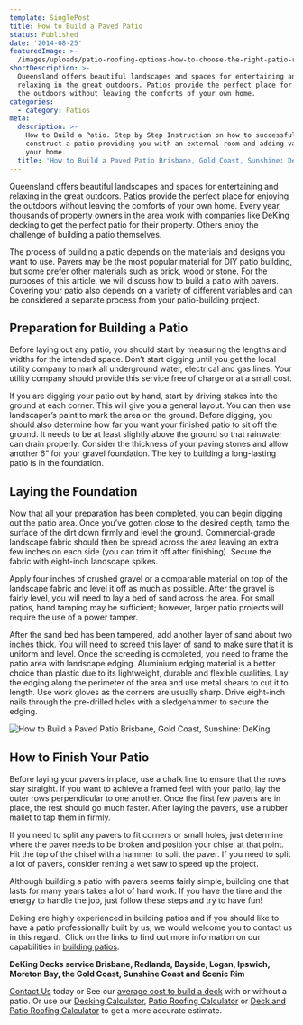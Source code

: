 ```yaml
---
template: SinglePost
title: How to Build a Paved Patio
status: Published
date: '2014-08-25'
featuredImage: >-
  /images/uploads/patio-roofing-options-how-to-choose-the-right-patio-roof-and-why-they’re-always-a-good-option-deking.jpg
shortDescription: >-
  Queensland offers beautiful landscapes and spaces for entertaining and
  relaxing in the great outdoors. Patios provide the perfect place for enjoying
  the outdoors without leaving the comforts of your own home.
categories:
  - category: Patios
meta:
  description: >-
    How to Build a Patio. Step by Step Instruction on how to successfully
    construct a patio providing you with an external room and adding value to
    your home.
  title: 'How to Build a Paved Patio Brisbane, Gold Coast, Sunshine: DeKing'
---
```

Queensland offers beautiful landscapes and spaces for entertaining and relaxing in the great outdoors. [Patios](https://www.dekingdecks.com.au/patio-builders-brisbane/) provide the perfect place for enjoying the outdoors without leaving the comforts of your own home. Every year, thousands of property owners in the area work with companies like DeKing decking to get the perfect patio for their property. Others enjoy the challenge of building a patio themselves.

The process of building a patio depends on the materials and designs you want to use. Pavers may be the most popular material for DIY patio building, but some prefer other materials such as brick, wood or stone. For the purposes of this article, we will discuss how to build a patio with pavers. Covering your patio also depends on a variety of different variables and can be considered a separate process from your patio-building project.

## Preparation for Building a Patio

Before laying out any patio, you should start by measuring the lengths and widths for the intended space. Don’t start digging until you get the local utility company to mark all underground water, electrical and gas lines. Your utility company should provide this service free of charge or at a small cost.

If you are digging your patio out by hand, start by driving stakes into the ground at each corner. This will give you a general layout. You can then use landscaper’s paint to mark the area on the ground. Before digging, you should also determine how far you want your finished patio to sit off the ground. It needs to be at least slightly above the ground so that rainwater can drain properly. Consider the thickness of your paving stones and allow another 6” for your gravel foundation. The key to building a long-lasting patio is in the foundation.

## Laying the Foundation

Now that all your preparation has been completed, you can begin digging out the patio area. Once you’ve gotten close to the desired depth, tamp the surface of the dirt down firmly and level the ground. Commercial-grade landscape fabric should then be spread across the area leaving an extra few inches on each side (you can trim it off after finishing). Secure the fabric with eight-inch landscape spikes.

Apply four inches of crushed gravel or a comparable material on top of the landscape fabric and level it off as much as possible. After the gravel is fairly level, you will need to lay a bed of sand across the area. For small patios, hand tamping may be sufficient; however, larger patio projects will require the use of a power tamper.

After the sand bed has been tampered, add another layer of sand about two inches thick. You will need to screed this layer of sand to make sure that it is uniform and level. Once the screeding is completed, you need to frame the patio area with landscape edging. Aluminium edging material is a better choice than plastic due to its lightweight, durable and flexible qualities. Lay the edging along the perimeter of the area and use metal shears to cut it to length. Use work gloves as the corners are usually sharp. Drive eight-inch nails through the pre-drilled holes with a sledgehammer to secure the edging.

![How to Build a Paved Patio Brisbane, Gold Coast, Sunshine: DeKing](/images/uploads/patio-roofing-options-how-to-choose-the-right-patio-roof-and-why-they’re-always-a-good-option.jpg)

## How to Finish Your Patio

Before laying your pavers in place, use a chalk line to ensure that the rows stay straight. If you want to achieve a framed feel with your patio, lay the outer rows perpendicular to one another. Once the first few pavers are in place, the rest should go much faster. After laying the pavers, use a rubber mallet to tap them in firmly.

If you need to split any pavers to fit corners or small holes, just determine where the paver needs to be broken and position your chisel at that point. Hit the top of the chisel with a hammer to split the paver. If you need to split a lot of pavers, consider renting a wet saw to speed up the project.

Although building a patio with pavers seems fairly simple, building one that lasts for many years takes a lot of hard work. If you have the time and the energy to handle the job, just follow these steps and try to have fun!

Deking are highly experienced in building patios and if you should like to have a patio professionally built by us, we would welcome you to contact us in this regard.  Click on the links to find out more information on our capabilities in [building patios](https://www.dekingdecks.com.au/patio-builders-brisbane/).

**DeKing Decks service Brisbane, Redlands, Bayside, Logan, Ipswich, Moreton Bay, the Gold Coast, Sunshine Coast and Scenic Rim**

[Contact Us](https://www.dekingdecks.com.au/contact-us/) today or See our [average cost to build a deck](https://www.dekingdecks.com.au/price-guide/) with or without a patio. Or use our [Decking Calculator](https://www.dekingdecks.com.au/decking-calculator), [Patio Roofing Calculator](https://www.dekingdecks.com.au/patio-calculator/) or [Deck and Patio Roofing Calculator](https://www.dekingdecks.com.au/deck-and-roofing-calculator) to get a more accurate estimate.
